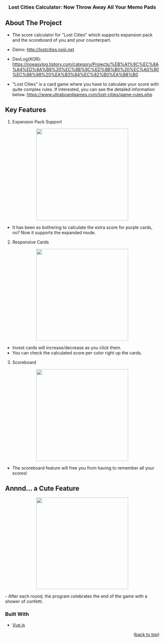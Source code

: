 <div id="top"></div>
<!--
*** Thanks for checking out the Best-README-Template. If you have a suggestion
*** that would make this better, please fork the repo and create a pull request
*** or simply open an issue with the tag "enhancement".
*** Don't forget to give the project a star!
*** Thanks again! Now go create something AMAZING! :D
-->


<!-- PROJECT LOGO -->
<br />
<div align="center">
  <h3 align="center">Lost Cities Calculator: Now Throw Away All Your Memo Pads</h3>

</div>


<!-- ABOUT THE PROJECT -->
## About The Project

- The score calculator for "Lost Cities" which supports expansion pack and the scoreboard of you and your counterpart.
- Demo: http://lostcities.noiji.net
- DevLog(KOR): https://noeasylog.tistory.com/category/Projects/%EB%A1%9C%EC%8A%A4%ED%8A%B8%20%EC%8B%9C%ED%8B%B0%20%EC%A0%90%EC%88%98%20%EA%B3%84%EC%82%B0%EA%B8%B0

- "Lost Cities" is a card game where you have to calculate your score with quite complex rules. If interested, you can see the detailed information below.
  https://www.ultraboardgames.com/lost-cities/game-rules.php
  
  
## Key Features

  1. Expansion Pack Support
<p align="center"><img src = "https://user-images.githubusercontent.com/52301388/155471973-fa10ab6f-9496-4885-8f36-6cdd60b1fc04.png" width="300" align=center> </img></p>

- It has been so bothering to calculate the extra score for purple cards, no? Now it supports the expanded mode.  

2. Responsive Cards
<p align="center"><img src = "https://user-images.githubusercontent.com/52301388/155470790-b40519ed-6b0b-45ef-a974-77c864bf72fc.gif" width="300" align=center> </img></p>

  - Invest cards will increase/decrease as you click them.
  - You can check the calculated score per color right up the cards.

 3. Scoreboard
<p align="center"><img src = "https://user-images.githubusercontent.com/52301388/155471017-c5e5c332-5f2a-43da-880b-5447b495b100.png" width="300" align=center> </img></p>

- The scoreboard feature will free you from having to remember all your scores! 


## Annnd... a Cute Feature
<p align="center"><img src = "https://user-images.githubusercontent.com/52301388/155471702-f551b2bf-7ca1-43c2-9a06-33f014be50f9.gif" width="300" align=center> </img></p>
- After each round, the program celebrates the end of the game with a shower of confetti.

### Built With

* [Vue.js](https://vuejs.org/)

<p align="right">(<a href="#top">back to top</a>)</p>

